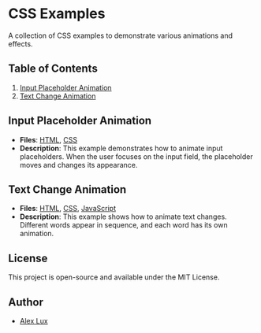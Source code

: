 # CSS Examples

A collection of CSS examples to demonstrate various animations and effects.

## Table of Contents

1. [Input Placeholder Animation](#input-placeholder-animation)
2. [Text Change Animation](#text-change-animation)

## Input Placeholder Animation

- **Files**: [HTML](./input-placeholder-animation/index.html), [CSS](./input-placeholder-animation/style.css)
- **Description**: This example demonstrates how to animate input placeholders. When the user focuses on the input field, the placeholder moves and changes its appearance.

## Text Change Animation

- **Files**: [HTML](./text-change-animation/index.html), [CSS](./text-change-animation/index.css), [JavaScript](./text-change-animation/index.js)
- **Description**: This example shows how to animate text changes. Different words appear in sequence, and each word has its own animation.

## License

This project is open-source and available under the MIT License.

## Author

- [Alex Lux](https://github.com/alexlux58)
